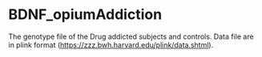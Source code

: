 # BDNF_opiumAddiction

The genotype file of the Drug addicted subjects and controls. Data file are in plink format (https://zzz.bwh.harvard.edu/plink/data.shtml).
